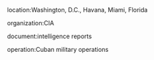 location:Washington, D.C., Havana, Miami, Florida

organization:CIA

document:intelligence reports

operation:Cuban military operations

